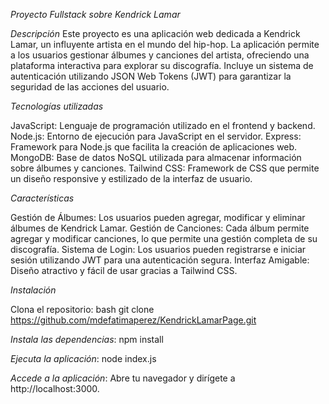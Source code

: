 *Proyecto Fullstack sobre Kendrick Lamar*

*Descripción*
Este proyecto es una aplicación web dedicada a Kendrick Lamar, un influyente artista en el mundo del hip-hop. La aplicación permite a los usuarios gestionar álbumes y canciones del artista, ofreciendo una plataforma interactiva para explorar su discografía. Incluye un sistema de autenticación utilizando JSON Web Tokens (JWT) para garantizar la seguridad de las acciones del usuario.

*Tecnologías utilizadas*

JavaScript: Lenguaje de programación utilizado en el frontend y backend.
Node.js: Entorno de ejecución para JavaScript en el servidor.
Express: Framework para Node.js que facilita la creación de aplicaciones web.
MongoDB: Base de datos NoSQL utilizada para almacenar información sobre álbumes y canciones.
Tailwind CSS: Framework de CSS que permite un diseño responsive y estilizado de la interfaz de usuario.

*Características*

Gestión de Álbumes: Los usuarios pueden agregar, modificar y eliminar álbumes de Kendrick Lamar.
Gestión de Canciones: Cada álbum permite agregar y modificar canciones, lo que permite una gestión completa de su discografía.
Sistema de Login: Los usuarios pueden registrarse e iniciar sesión utilizando JWT para una autenticación segura.
Interfaz Amigable: Diseño atractivo y fácil de usar gracias a Tailwind CSS.

*Instalación*

Clona el repositorio:
bash
git clone https://github.com/mdefatimaperez/KendrickLamarPage.git

*Instala las dependencias*:
npm install

*Ejecuta la aplicación*:
node index.js

*Accede a la aplicación*:
Abre tu navegador y dirígete a http://localhost:3000.
